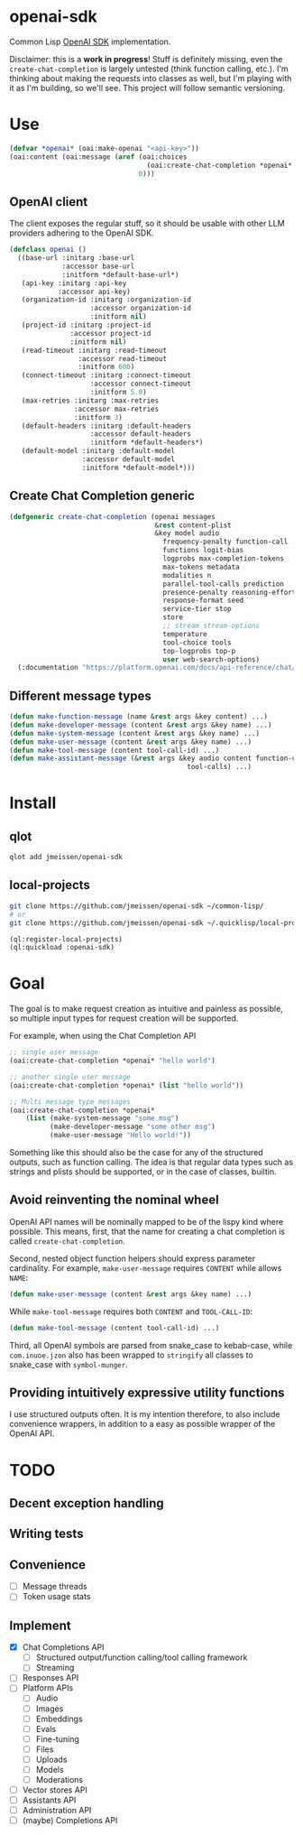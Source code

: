 # openai-sdk
Common Lisp [OpenAI SDK](https://platform.openai.com/docs/api-reference/introduction)
implementation.

Disclaimer: this is a **work in progress**! Stuff is definitely missing, even the
`create-chat-completion` is largely untested (think function calling, etc.). I'm
thinking about making the requests into classes as well, but I'm playing with it as
I'm building, so we'll see. This project will follow semantic versioning.

# Use
```lisp
(defvar *openai* (oai:make-openai "<api-key>"))
(oai:content (oai:message (aref (oai:choices
                                  (oai:create-chat-completion *openai* "Hello, world!"))
                                0)))
```

## OpenAI client
The client exposes the regular stuff, so it should be usable with other LLM providers
adhering to the OpenAI SDK.

```lisp
(defclass openai ()
  ((base-url :initarg :base-url
             :accessor base-url
             :initform *default-base-url*)
   (api-key :initarg :api-key
            :accessor api-key)
   (organization-id :initarg :organization-id
                    :accessor organization-id
                    :initform nil)
   (project-id :initarg :project-id
               :accessor project-id
               :initform nil)
   (read-timeout :initarg :read-timeout
                 :accessor read-timeout
                 :initform 600)
   (connect-timeout :initarg :connect-timeout
                    :accessor connect-timeout
                    :initform 5.0)
   (max-retries :initarg :max-retries
                :accessor max-retries
                :initform 3)
   (default-headers :initarg :default-headers
                    :accessor default-headers
                    :initform *default-headers*)
   (default-model :initarg :default-model
                  :accessor default-model
                  :initform *default-model*)))
```

## Create Chat Completion generic
```lisp
(defgeneric create-chat-completion (openai messages
                                    &rest content-plist
                                    &key model audio
                                      frequency-penalty function-call
                                      functions logit-bias
                                      logprobs max-completion-tokens
                                      max-tokens metadata
                                      modalities n
                                      parallel-tool-calls prediction
                                      presence-penalty reasoning-effort
                                      response-format seed
                                      service-tier stop
                                      store
                                      ;; stream stream-options
                                      temperature
                                      tool-choice tools
                                      top-logprobs top-p
                                      user web-search-options)
  (:documentation "https://platform.openai.com/docs/api-reference/chat/create"))
```

## Different message types
```lisp
(defun make-function-message (name &rest args &key content) ...)
(defun make-developer-message (content &rest args &key name) ...)
(defun make-system-message (content &rest args &key name) ...)
(defun make-user-message (content &rest args &key name) ...)
(defun make-tool-message (content tool-call-id) ...)
(defun make-assistant-message (&rest args &key audio content function-call name refusal
                                            tool-calls) ...)
```

# Install
## qlot
```sh
qlot add jmeissen/openai-sdk
```

## local-projects
```sh
git clone https://github.com/jmeissen/openai-sdk ~/common-lisp/
# or
git clone https://github.com/jmeissen/openai-sdk ~/.quicklisp/local-projects/
```

```lisp
(ql:register-local-projects)
(ql:quickload :openai-sdk)
```

# Goal
The goal is to make request creation as intuitive and painless as possible, so
multiple input types for request creation will be supported.

For example, when using the Chat Completion API
```lisp
;; single user message
(oai:create-chat-completion *openai* "hello world")

;; another single user message
(oai:create-chat-completion *openai* (list "hello world"))

;; Multi message type messages
(oai:create-chat-completion *openai*
    (list (make-system-message "some msg")
          (make-developer-message "some other msg")
          (make-user-message "Hello world!"))
```

Something like this should also be the case for any of the structured outputs, such
as function calling. The idea is that regular data types such as strings and plists
should be supported, or in the case of classes, builtin.

## Avoid reinventing the nominal wheel
OpenAI API names will be nominally mapped to be of the lispy kind where
possible. This means, first, that the name for creating a chat completion is called
`create-chat-completion`.

Second, nested object function helpers should express parameter
cardinality. For example, `make-user-message` requires `CONTENT` while allows `NAME`:

```lisp
(defun make-user-message (content &rest args &key name) ...)
```
While `make-tool-message` requires both `CONTENT` and `TOOL-CALL-ID`:
```lisp
(defun make-tool-message (content tool-call-id) ...)
```

Third, all OpenAI symbols are parsed from snake_case to kebab-case, while
`com.inuoe.jzon` also has been wrapped to `stringify` all classes to snake_case with
`symbol-munger`.

## Providing intuitively expressive utility functions

I use structured outputs often. It is my intention therefore, to also include
convenience wrappers, in addition to a easy as possible wrapper of the OpenAI API.

# TODO

## Decent exception handling
## Writing tests

## Convenience

- [ ] Message threads
- [ ] Token usage stats

## Implement
- [x] Chat Completions API
  - [ ] Structured output/function calling/tool calling framework
  - [ ] Streaming
- [ ] Responses API
- [ ] Platform APIs
  - [ ] Audio
  - [ ] Images
  - [ ] Embeddings
  - [ ] Evals
  - [ ] Fine-tuning
  - [ ] Files
  - [ ] Uploads
  - [ ] Models
  - [ ] Moderations
- [ ] Vector stores API
- [ ] Assistants API
- [ ] Administration API
- [ ] (maybe) Completions API
